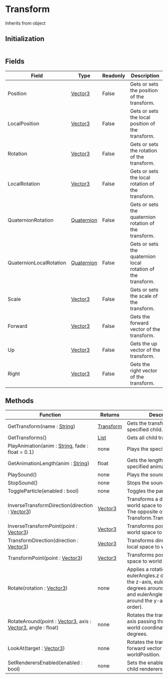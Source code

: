 # Transform
Inherits from object
## Initialization
```csharp
```
## Fields
|Field|Type|Readonly|Description|
|---|---|---|---|
|Position|[Vector3](../objects/Vector3.md)|False|Gets or sets the position of the transform.|
|LocalPosition|[Vector3](../objects/Vector3.md)|False|Gets or sets the local position of the transform.|
|Rotation|[Vector3](../objects/Vector3.md)|False|Gets or sets the rotation of the transform.|
|LocalRotation|[Vector3](../objects/Vector3.md)|False|Gets or sets the local rotation of the transform.|
|QuaternionRotation|[Quaternion](../objects/Quaternion.md)|False|Gets or sets the quaternion rotation of the transform.|
|QuaternionLocalRotation|[Quaternion](../objects/Quaternion.md)|False|Gets or sets the quaternion local rotation of the transform.|
|Scale|[Vector3](../objects/Vector3.md)|False|Gets or sets the scale of the transform.|
|Forward|[Vector3](../objects/Vector3.md)|False|Gets the forward vector of the transform.|
|Up|[Vector3](../objects/Vector3.md)|False|Gets the up vector of the transform.|
|Right|[Vector3](../objects/Vector3.md)|False|Gets the right vector of the transform.|
## Methods
|Function|Returns|Description|
|---|---|---|
|GetTransform(name : [String](../static/String.md))|[Transform](../objects/Transform.md)|Gets the transform of the specified child.|
|GetTransforms()|[List](../objects/List.md)|Gets all child transforms.|
|PlayAnimation(anim : [String](../static/String.md), fade : float = 0.1)|none|Plays the specified animation.|
|GetAnimationLength(anim : [String](../static/String.md))|float|Gets the length of the specified animation.|
|PlaySound()|none|Plays the sound.|
|StopSound()|none|Stops the sound.|
|ToggleParticle(enabled : bool)|none|Toggles the particle system.|
|InverseTransformDirection(direction : [Vector3](../objects/Vector3.md))|[Vector3](../objects/Vector3.md)|Transforms a direction from world space to local space. The opposite of Transform.TransformDirection.|
|InverseTransformPoint(point : [Vector3](../objects/Vector3.md))|[Vector3](../objects/Vector3.md)|Transforms position from world space to local space.|
|TransformDirection(direction : [Vector3](../objects/Vector3.md))|[Vector3](../objects/Vector3.md)|Transforms direction from local space to world space.|
|TransformPoint(point : [Vector3](../objects/Vector3.md))|[Vector3](../objects/Vector3.md)|Transforms position from local space to world space.|
|Rotate(rotation : [Vector3](../objects/Vector3.md))|none|Applies a rotation of eulerAngles.z degrees around the z-axis, eulerAngles.x degrees around the x-axis, and eulerAngles.y degrees around the y-axis (in that order).|
|RotateAround(point : [Vector3](../objects/Vector3.md), axis : [Vector3](../objects/Vector3.md), angle : float)|none|Rotates the transform about axis passing through point in world coordinates by angle degrees.|
|LookAt(target : [Vector3](../objects/Vector3.md))|none|Rotates the transform so the forward vector points at worldPosition.|
|SetRenderersEnabled(enabled : bool)|none|Sets the enabled state of all child renderers.|
